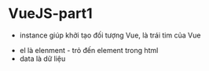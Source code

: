 # VueJS-part1
- instance giúp khởi tạo đối tượng Vue, là trái tim của Vue
 + el là elenment - trỏ đến element trong html
 + data là dữ liệu
 